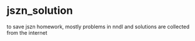 # jszn_solution
to save jszn homework, mostly problems in nndl and solutions are collected from the internet

